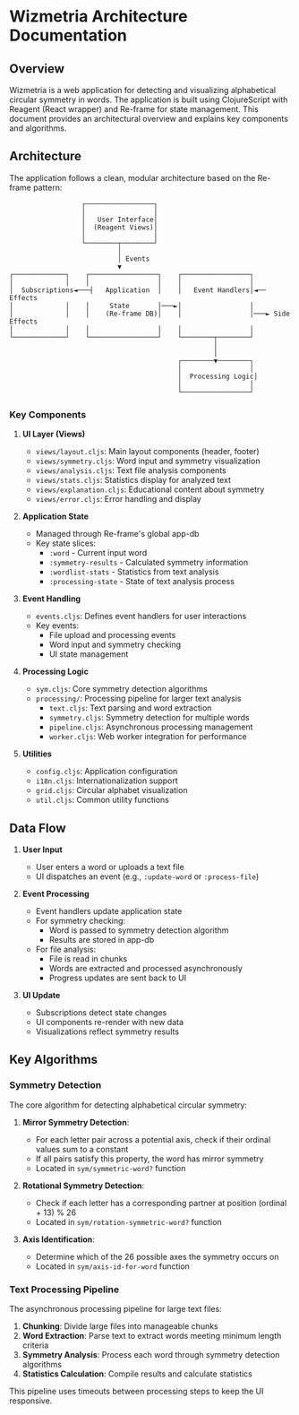 # Wizmetria Architecture Documentation

## Overview

Wizmetria is a web application for detecting and visualizing alphabetical circular symmetry in words. The application is built using ClojureScript with Reagent (React wrapper) and Re-frame for state management. This document provides an architectural overview and explains key components and algorithms.

## Architecture

The application follows a clean, modular architecture based on the Re-frame pattern:

```
                  ┌─────────────────┐
                  │                 │
                  │   User Interface│
                  │  (Reagent Views)│
                  │                 │
                  └────────┬────────┘
                           │
                           │ Events
                           ▼
┌─────────────┐    ┌─────────────────┐    ┌─────────────────┐
│             │    │                 │    │                 │
│  Subscriptions◄───┤   Application  │    │   Event Handlers│◄── Effects
│             │    │     State       │───►│                 │
│             │    │    (Re-frame DB)│    │                 │───► Side Effects
│             │    │                 │    │                 │
└─────────────┘    └─────────────────┘    └────────┬────────┘
                                                   │
                                                   │
                                          ┌────────▼────────┐
                                          │                 │
                                          │  Processing Logic│
                                          │                 │
                                          └─────────────────┘
```

### Key Components

1. **UI Layer (Views)**
   - `views/layout.cljs`: Main layout components (header, footer)
   - `views/symmetry.cljs`: Word input and symmetry visualization
   - `views/analysis.cljs`: Text file analysis components
   - `views/stats.cljs`: Statistics display for analyzed text
   - `views/explanation.cljs`: Educational content about symmetry
   - `views/error.cljs`: Error handling and display

2. **Application State**
   - Managed through Re-frame's global app-db
   - Key state slices:
     - `:word` - Current input word
     - `:symmetry-results` - Calculated symmetry information
     - `:wordlist-stats` - Statistics from text analysis
     - `:processing-state` - State of text analysis process

3. **Event Handling**
   - `events.cljs`: Defines event handlers for user interactions
   - Key events:
     - File upload and processing events
     - Word input and symmetry checking
     - UI state management

4. **Processing Logic**
   - `sym.cljs`: Core symmetry detection algorithms
   - `processing/`: Processing pipeline for larger text analysis
     - `text.cljs`: Text parsing and word extraction
     - `symmetry.cljs`: Symmetry detection for multiple words
     - `pipeline.cljs`: Asynchronous processing management
     - `worker.cljs`: Web worker integration for performance

5. **Utilities**
   - `config.cljs`: Application configuration
   - `i18n.cljs`: Internationalization support
   - `grid.cljs`: Circular alphabet visualization
   - `util.cljs`: Common utility functions

## Data Flow

1. **User Input**
   - User enters a word or uploads a text file
   - UI dispatches an event (e.g., `:update-word` or `:process-file`)

2. **Event Processing**
   - Event handlers update application state
   - For symmetry checking:
     - Word is passed to symmetry detection algorithm
     - Results are stored in app-db
   - For file analysis:
     - File is read in chunks
     - Words are extracted and processed asynchronously
     - Progress updates are sent back to UI

3. **UI Update**
   - Subscriptions detect state changes
   - UI components re-render with new data
   - Visualizations reflect symmetry results

## Key Algorithms

### Symmetry Detection

The core algorithm for detecting alphabetical circular symmetry:

1. **Mirror Symmetry Detection**:
   - For each letter pair across a potential axis, check if their ordinal values sum to a constant
   - If all pairs satisfy this property, the word has mirror symmetry
   - Located in `sym/symmetric-word?` function

2. **Rotational Symmetry Detection**:
   - Check if each letter has a corresponding partner at position (ordinal + 13) % 26
   - Located in `sym/rotation-symmetric-word?` function

3. **Axis Identification**:
   - Determine which of the 26 possible axes the symmetry occurs on
   - Located in `sym/axis-id-for-word` function

### Text Processing Pipeline

The asynchronous processing pipeline for large text files:

1. **Chunking**: Divide large files into manageable chunks
2. **Word Extraction**: Parse text to extract words meeting minimum length criteria 
3. **Symmetry Analysis**: Process each word through symmetry detection algorithms
4. **Statistics Calculation**: Compile results and calculate statistics

This pipeline uses timeouts between processing steps to keep the UI responsive. 